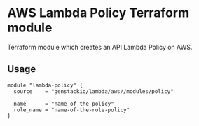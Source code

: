 # AWS Lambda Policy Terraform module

Terraform module which creates an API Lambda Policy on AWS.

## Usage

```hcl
module "lambda-policy" {
  source    = "genstackio/lambda/aws//modules/policy"

  name      = "name-of-the-policy"
  role_name = "name-of-the-role-policy"
}
```
